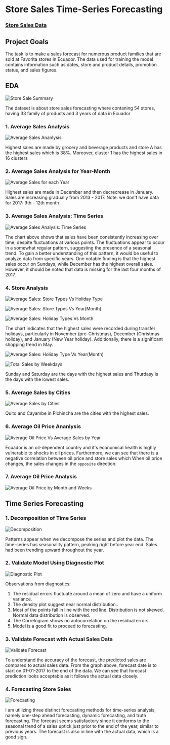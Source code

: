 # Store Sales Time-Series Forecasting

### [Store Sales Data](https://www.kaggle.com/competitions/store-sales-time-series-forecasting)

## Project Goals

The task is to make a sales forecast for numerous product families that are sold at Favorita stores in Ecuador. The data used for training the model contains information such as dates, store and product details, promotion status, and sales figures.
## EDA
![Store Sale Summary](output\\figures\\store_sales_summary.png)

The dataset is about store sales forecasting where contaning 54 stores, having 33 family of products and 3 years of data in Ecuador

### 1. Average Sales Analysis

![Average Sales Ananlysis](output\figures\average_sales_analysis.png)

Highest sales are made by grocery and beverage products and store A has the highest sales which is 38%. Moreover, cluster 1 has the highest sales in 16 clusters

### 2. Average Sales Analysis for Year-Month

![Average Sales for each Year](output\figures\average_sales_each_year.png)

Highest sales are made in December and then decrecrease in January. Sales are increasing gradually from 2013 - 2017. Note: we don't have data for 2017: 9th - 12th month 

### 3. Average Sales Analysis: Time Series

![Average Sales Analysis: Time Series](output\figures\average_sales_analysis_time_series.png)

The chart above shows that sales have been consistently increasing over time, despite fluctuations at various points. The fluctuations appear to occur in a somewhat regular pattern, suggesting the presence of a seasonal trend. To gain a better understanding of this pattern, it would be useful to analyze data from specific years. One notable finding is that the highest sales occur on Sundays, while December has the highest overall sales. However, it should be noted that data is missing for the last four months of 2017.

### 4. Store Analysis

![Average Sales: Store Types Vs Holiday Type](output\figures\average_sales_store_holiday.png)

![Average Sales: Store Types Vs Year(Month)](output\figures\average_sales_store_year.png)

![Average Sales: Holiday Types Vs Month](output\figures\average_sales_holiday_month.png)

The chart indicates that the highest sales were recorded during transfer holidays, particularly in November (pre-Christmas), December (Christmas holiday), and January (New Year holiday). Additionally, there is a significant shopping trend in May.

![Average Sales: Holiday Type Vs Year(Month)](output\figures\average_sales_holiday_year.png)

![Total Sales by Weekdays](output\figures\Total_Sales_by_Weekday_and_Year.png)

Sunday and Saturday are the days with the highest sales and Thurdasy is the days with the lowest sales.

### 5. Average Sales by Cities

![Average Sales by Cities](output\figures\average_sales_by_cities.png)

Quito and Cayambe in Pichincha are the cities with the highest sales.

### 6. Average Oil Price Ananlysis

![Average Oil Price Vs Average Sales by Year](output\figures\Average_Sales_and_Oil_Price_by_Year.png)

Ecuador is an oil-dependent country and it's economical health is highly vulnerable to shocks in oil prices. Furthermore, we can see that there is a negative correlation between oil price and store sales which When oil price changes, the sales changes in the `opposite` direction.

### 7. Average Oil Price Analysis

![Average Oil Price by Month and Weeks](output\figures\average_oil_price_month_quarter.png)

## Time Series Forecasting

### 1. Decomposition of Time Series

![Decomposition](output\figures\decomposition.png)

Patterns appear when we decompose the series and plot the data. The time-series has seasonality pattern, peaking right before year end. Sales had been trending upward throughout the year.

### 2. Validate Model Using Diagnostic Plot

![Diagnostic Plot](output\figures\diagnostics.png)

Observations from diagnostics:
1. The residual errors fluctuate around a mean of zero and have a uniform variance.
2. The density plot suggest near normal distribution..
3. Most of the points fall in line with the red line. Distribution is not skewed. Normal data distribution is observed.
4. The Correlogram shows no autocorrelation on the residual errors.
5. Model is a good fit to proceed to forecasting.

### 3. Validate Forecast with Actual Sales Data

![Validate Forecast](output\figures\prediction.png)

To understand the accuracy of the forecast, the predicted sales are compared to actual sales data. From the graph above, forecast date is to start on 01-01-2017 to the end of the data. We can see that forecast prediction looks acceptable as it follows the actual data closely.

### 4. Forecasting Store Sales

![Forecasting](output\figures\prediction2.png)

I am utilizing three distinct forecasting methods for time-series analysis, namely one-step ahead forecasting, dynamic forecasting, and truth forecasting. The forecast seems satisfactory since it conforms to the seasonal trend of a sales uptick just prior to the end of the year, similar to previous years. The forecast is also in line with the actual data, which is a good sign.


